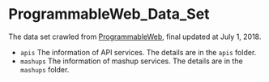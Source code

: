 # ProgrammableWeb_Data_Set
The data set crawled from [ProgrammableWeb](https://www.programmableweb.com), final updated at July 1, 2018.

+ `apis` The information of API services. The details are in the `apis` folder.
+ `mashups` The information of mashup services. The details are in the `mashups` folder.
